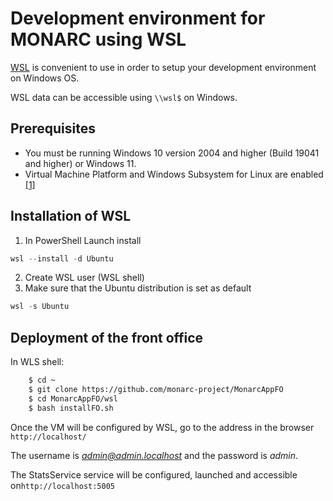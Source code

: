 # Development environment for MONARC using WSL

[WSL](https://docs.microsoft.com/en-us/windows/wsl/)
is convenient to use in order to setup your development environment on Windows OS.

WSL data can be accessible using ```\\wsl$``` on Windows.


## Prerequisites

* You must be running Windows 10 version 2004 and higher (Build 19041 and higher) or Windows 11.
* Virtual Machine Platform and Windows Subsystem for Linux are enabled [[1]](https://docs.microsoft.com/en-us/windows/wsl/troubleshooting#installation-issues)

## Installation of WSL

1. In PowerShell Launch install
```powershell
wsl --install -d Ubuntu
```
2. Create WSL user (WSL shell)
3. Make sure that the Ubuntu distribution is set as default
```powershell
wsl -s Ubuntu
```

## Deployment of the front office
In WLS shell:

```bash
    $ cd ~
    $ git clone https://github.com/monarc-project/MonarcAppFO
    $ cd MonarcAppFO/wsl
    $ bash installFO.sh
```

Once the VM will be configured by WSL, go to the address in the browser
```http://localhost/```

The username is *admin@admin.localhost* and the password is *admin*.

The StatsService service will be configured, launched and
accessible on```http://localhost:5005```
